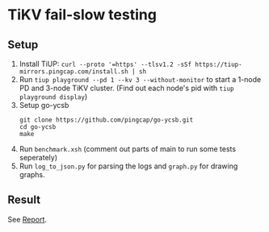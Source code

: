 # TiKV fail-slow testing

## Setup

1. Install TiUP: `curl --proto '=https' --tlsv1.2 -sSf https://tiup-mirrors.pingcap.com/install.sh | sh`
2. Run `tiup playground --pd 1 --kv 3 --without-monitor` to start a 1-node PD and 3-node TiKV cluster. (Find out each node's pid with `tiup playground display`)
3. Setup go-ycsb
    ```
    git clone https://github.com/pingcap/go-ycsb.git
    cd go-ycsb
    make
    ```
4. Run `benchmark.xsh` (comment out parts of main to run some tests seperately)
5. Run `log_to_json.py` for parsing the logs and `graph.py` for drawing graphs.
<!--
## References
* https://github.com/pingcap/tiup/blob/master/doc/user/overview.md
* 
* 
* 


* https://tikv.org/blog/double-system-read-throughput/

-->
## Result
See [Report](report.pdf).